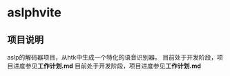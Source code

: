 # aslphvite
## 项目说明
aslp的解码器项目，从htk中生成一个特化的语音识别器。
目前处于开发阶段，项目进度参见**工作计划.md**
目前处于开发阶段，项目进度参见**工作计划.md**
